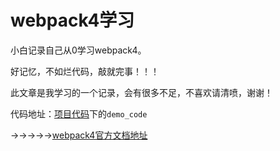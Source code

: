 # webpack4学习

小白记录自己从0学习webpack4。



好记忆，不如烂代码，敲就完事！！！



此文章是我学习的一个记录，会有很多不足，不喜欢请清喷，谢谢！



代码地址：[项目代码](https://github.com/york17/webpack4_study/tree/main)下的`demo_code`



→→→→→[webpack4官方文档地址](https://v4.webpack.docschina.org/)

